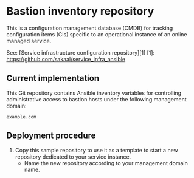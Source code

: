 
# Bastion inventory repository

This is a configuration management database (CMDB)
for tracking configuration items (CIs) specific to
an operational instance of an online managed service.

See: [Service infrastructure configuration repository][1]
[1]: https://github.com/sakaal/service_infra_ansible

## Current implementation

This Git repository contains Ansible inventory variables
for controlling administrative access to bastion hosts
under the following management domain:

    example.com

## Deployment procedure

1. Copy this sample repository to use it as a template
   to start a new repository dedicated to your service instance.
    * Name the new repository according to your management domain name.
